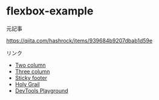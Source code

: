 # flexbox-example

元記事

https://qiita.com/hashrock/items/939684b9207dbab1d59e

リンク

 * [Two column](https://hashrock.github.io/flexbox-example/page1.html)
 * [Three column](https://hashrock.github.io/flexbox-example/page2.html)
 * [Sticky footer](https://hashrock.github.io/flexbox-example/page3.html)
 * [Holy Grail](https://hashrock.github.io/flexbox-example/page4.html)
 * [DevTools Playground](https://hashrock.github.io/flexbox-example/devtool-study.html)
